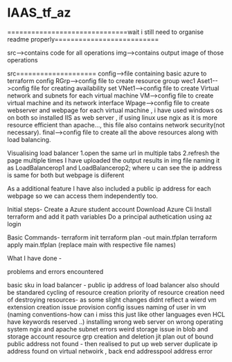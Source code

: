 # IAAS_tf_az
==============================wait i still need to organise readme properly==========================

src-->contains code for all operations
img-->contains output image of those operations

src====================
  config-->file containing basic azure to terraform config
  RGrp-->config file to create resource group wec1
  Aset1-->config file for creating availability set
  VNet1-->config file to create Virtual network and subnets for each virtual machine
  VM-->config file to create virtual machine and its network interface
  Wpage-->config file to create webserver and webpage for each virtual machine , i have used              windows os on both so installed IIS as web server , if using linux use ngix as it is            more resource efficient than apache..., this file also contains network security(not            necessary).
  final-->config file to create all the above resources along with load balancing.
  
  
  
Visualising load balancer 
  1.open the same url in multiple tabs
  2.refresh the page multiple times
  I have uploaded the output results in img file naming it as LoadBalancerop1 and LoadBalancerop2;
  where u can see the ip address is same for both but webpage is diiferent

As a additional feature I have also included a public ip address for each webpage so we can access them independently too.



Initial steps-
Create a Azure student account
Download Azure Cli
Install terraform and add it path variables
Do a principal authetication using az login

Basic Commands-
terraform init
terraform plan -out main.tfplan
terraform apply main.tfplan
(replace main with respective file names)


What I have done -




problems and errors encountered

basic sku in load balancer -
public ip address of load balancer also should be standared
cycling of resource creation
priority of resource creation need of destroying resources- as some slight changes didnt reflect
a wierd vm extension creation issue
provision config issues
naming of user in vm (naming conventions-how can i miss this just like other languages even HCL have keywords reserved ..)
installing wrong web server on wrong operating system ngix and apache
subnet errors
weird storage issue in blob and storage account 
resource grp creation and deletion
jit plan out of bound
public address not found - then realised to put up web server 
duplicate ip address found on virtual netwoirk , back end addresspool address error
